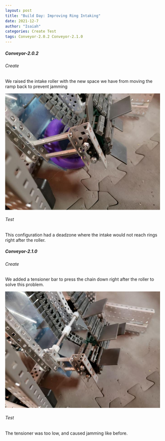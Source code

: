 ```yaml
---
layout: post
title: "Build Day: Improving Ring Intaking"
date: 2021-12-7
author: "Isaiah"
categories: Create Test
tags: Conveyor-2.0.2 Conveyor-2.1.0
---
```


##### Conveyor-2.0.2

###### Create

We raised the intake roller with the new space we have from moving the ramp back to prevent jamming

<img class="responsive-img" width="500" src="/assets/pics/building/robot-2/Raised.jpg">

###### Test

This configuration had a deadzone where the intake would not reach rings right after the roller.


##### Conveyor-2.1.0

###### Create 

We added a tensioner bar to press the chain down right after the roller to solve this problem.

<img class="responsive-img" width="500" src="/assets/pics/building/robot-2/Bar.jpg">


###### Test

The tensioner was too low, and caused jamming like before.
